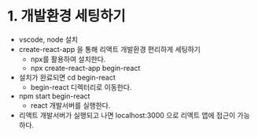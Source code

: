 # 1. 개발환경 세팅하기
- vscode, node 설치
- create-react-app 을 통해 리액트 개발환경 편리하게 세팅하기
    - npx를 활용하여 설치한다.
    - npx create-react-app begin-react
- 설치가 완료되면 cd begin-react 
    - begin-react 디렉터리로 이동한다.
- npm start begin-react
    - react 개발서버를 실행한다.
- 리액트 개발서버가 실행되고 나면 localhost:3000 으로 리액트 앱에 접근이 가능하다.